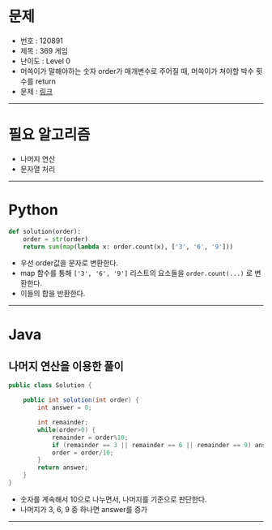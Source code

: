# 문제
- 번호 : 120891
- 제목 : 369 게임
- 난이도 : Level 0
- 머쓱이가 말해야하는 숫자 order가 매개변수로 주어질 때, 머쓱이가 쳐야할 박수 횟수를 return 
- 문제 : [링크](https://school.programmers.co.kr/learn/courses/30/lessons/120891)

---

# 필요 알고리즘
- 나머지 연산
- 문자열 처리

---

# Python
```python
def solution(order):
    order = str(order)
    return sum(map(lambda x: order.count(x), ['3', '6', '9']))

```
- 우선 order값을 문자로 변환한다.
- map 함수를 통해 `['3', '6', '9']` 리스트의 요소들을 `order.count(...)` 로 변환한다.
- 이들의 합을 반환한다.

---

# Java

## 나머지 연산을 이용한 풀이
```java
public class Solution {

    public int solution(int order) {
        int answer = 0;

        int remainder;
        while(order>0) {
            remainder = order%10;
            if (remainder == 3 || remainder == 6 || remainder == 9) answer ++;
            order = order/10;
        }
        return answer;
    }
}
```
- 숫자를 계속해서 10으로 나누면서, 나머지를 기준으로 판단한다.
- 나머지가 3, 6, 9 중 하나면 answer를 증가

---

